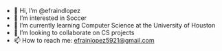 - 👋 Hi, I’m @efraindlopez
- 👀 I’m interested in Soccer
- 🌱 I’m currently learning Computer Science at the University of Houston
- 💞️ I’m looking to collaborate on CS projects
- 📫 How to reach me: efrainlopez5921@gmail.com

<!---
efraindlopez/efraindlopez is a ✨ special ✨ repository because its `README.md` (this file) appears on your GitHub profile.
You can click the Preview link to take a look at your changes.
--->
